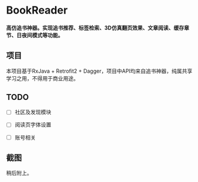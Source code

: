# BookReader
#### 高仿追书神器。实现追书推荐、标签检索、3D仿真翻页效果、文章阅读、缓存章节、日夜间模式等功能。

## 项目
本项目基于RxJava + Retrofit2 + Dagger，项目中API均来自追书神器，纯属共享学习之用，不得用于商业用途。

## TODO
* [ ] 社区及发现模块

* [ ] 阅读页字体设置

* [ ] 账号相关

## 截图
稍后附上。